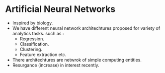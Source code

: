 # Artificial Neural Networks

- Inspired by biology.
- We have different neural network architechtures proposed for variety of analytics tasks. such as :
  - Regression.
  - Classification.
  - Clustering.
  - Feature extraction etc.
- There architechtures are netwrok of simple computing entities.
- Resurgance (increase) in interest recently.

